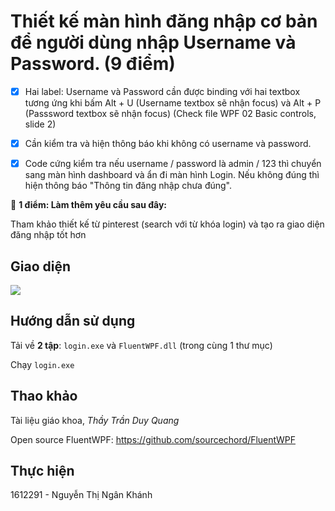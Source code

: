 # Thiết kế màn hình đăng nhập cơ bản để người dùng nhập Username và Password. (9 điểm)

- [x] Hai label: Username và Password cần được binding với hai textbox tương ứng khi bấm Alt + U (Username textbox sẽ nhận focus) và Alt + P (Passsword textbox sẽ nhận focus) (Check file WPF 02 Basic controls, slide 2)

- [x] Cần kiểm tra và hiện thông báo khi không có username và password.

- [x] Code cứng kiểm tra nếu username / password là admin / 123 thì chuyển sang màn hình dashboard và ẩn đi màn hình Login. Nếu không đúng thì hiện thông báo "Thông tin đăng nhập chưa đúng".

🤞 **1 điểm: Làm thêm yêu cầu sau đây:**

Tham khảo thiết kế từ pinterest (search với từ khóa login) và tạo ra giao diện đăng nhập tốt hơn 

## Giao diện
![](https://user-images.githubusercontent.com/32817908/48627783-09267580-e9e8-11e8-8261-885dcf2f538c.png)

## Hướng dẫn sử dụng
Tải về **2 tập**: `login.exe` và `FluentWPF.dll` (trong cùng 1 thư mục)

Chạy `login.exe`

## Thao khảo
Tài liệu giáo khoa, _Thầy Trần Duy Quang_

Open source FluentWPF: https://github.com/sourcechord/FluentWPF

## Thực hiện 
1612291 - Nguyễn Thị Ngân Khánh
